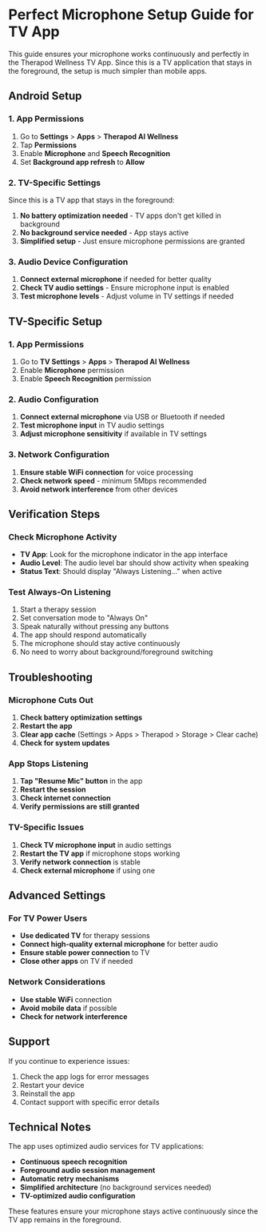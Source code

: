 # Perfect Microphone Setup Guide for TV App

This guide ensures your microphone works continuously and perfectly in the Therapod Wellness TV App. Since this is a TV application that stays in the foreground, the setup is much simpler than mobile apps.

## Android Setup

### 1. App Permissions
1. Go to **Settings** > **Apps** > **Therapod AI Wellness**
2. Tap **Permissions**
3. Enable **Microphone** and **Speech Recognition**
4. Set **Background app refresh** to **Allow**

### 2. TV-Specific Settings
Since this is a TV app that stays in the foreground:
1. **No battery optimization needed** - TV apps don't get killed in background
2. **No background service needed** - App stays active
3. **Simplified setup** - Just ensure microphone permissions are granted

### 3. Audio Device Configuration
1. **Connect external microphone** if needed for better quality
2. **Check TV audio settings** - Ensure microphone input is enabled
3. **Test microphone levels** - Adjust volume in TV settings if needed

## TV-Specific Setup

### 1. App Permissions
1. Go to **TV Settings** > **Apps** > **Therapod AI Wellness**
2. Enable **Microphone** permission
3. Enable **Speech Recognition** permission

### 2. Audio Configuration
1. **Connect external microphone** via USB or Bluetooth if needed
2. **Test microphone input** in TV audio settings
3. **Adjust microphone sensitivity** if available in TV settings

### 3. Network Configuration
1. **Ensure stable WiFi connection** for voice processing
2. **Check network speed** - minimum 5Mbps recommended
3. **Avoid network interference** from other devices

## Verification Steps

### Check Microphone Activity
- **TV App**: Look for the microphone indicator in the app interface
- **Audio Level**: The audio level bar should show activity when speaking
- **Status Text**: Should display "Always Listening..." when active

### Test Always-On Listening
1. Start a therapy session
2. Set conversation mode to "Always On"
3. Speak naturally without pressing any buttons
4. The app should respond automatically
5. The microphone should stay active continuously
6. No need to worry about background/foreground switching

## Troubleshooting

### Microphone Cuts Out
1. **Check battery optimization settings**
2. **Restart the app**
3. **Clear app cache** (Settings > Apps > Therapod > Storage > Clear cache)
4. **Check for system updates**

### App Stops Listening
1. **Tap "Resume Mic" button** in the app
2. **Restart the session**
3. **Check internet connection**
4. **Verify permissions are still granted**

### TV-Specific Issues
1. **Check TV microphone input** in audio settings
2. **Restart the TV app** if microphone stops working
3. **Verify network connection** is stable
4. **Check external microphone** if using one

## Advanced Settings

### For TV Power Users
- **Use dedicated TV** for therapy sessions
- **Connect high-quality external microphone** for better audio
- **Ensure stable power connection** to TV
- **Close other apps** on TV if needed

### Network Considerations
- **Use stable WiFi** connection
- **Avoid mobile data** if possible
- **Check for network interference**

## Support

If you continue to experience issues:
1. Check the app logs for error messages
2. Restart your device
3. Reinstall the app
4. Contact support with specific error details

## Technical Notes

The app uses optimized audio services for TV applications:
- **Continuous speech recognition**
- **Foreground audio session management**
- **Automatic retry mechanisms**
- **Simplified architecture** (no background services needed)
- **TV-optimized audio configuration**

These features ensure your microphone stays active continuously since the TV app remains in the foreground. 